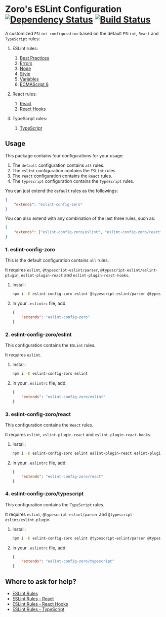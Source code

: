 # Zoro's ESLint Configuration [![Dependency Status](https://david-dm.org/nonoroazoro/eslint-config-zoro.svg?style=flat-square)](https://david-dm.org/nonoroazoro/eslint-config-zoro) [![Build Status](https://travis-ci.org/nonoroazoro/eslint-config-zoro.svg?branch=master)](https://travis-ci.org/nonoroazoro/eslint-config-zoro)

A customized `ESLint configuration` based on the default `ESLint`, `React` and `TypeScript` rules:

1. ESLint rules:
    1. [Best Practices](http://eslint.org/docs/rules/#best-practices)
    1. [Errors](http://eslint.org/docs/rules/#possible-errors)
    1. [Node](http://eslint.org/docs/rules/#nodejs-and-commonjs)
    1. [Style](http://eslint.org/docs/rules/#stylistic-issues)
    1. [Variables](http://eslint.org/docs/rules/#variables)
    1. [ECMAScript 6](http://eslint.org/docs/rules/#ecmascript-6)

1. React rules:
    1. [React](https://github.com/yannickcr/eslint-plugin-react)
    1. [React Hooks](https://www.npmjs.com/package/eslint-plugin-react-hooks)

1. TypeScript rules:
    1. [TypeScript](https://github.com/typescript-eslint/typescript-eslint/tree/master/packages/eslint-plugin/docs/rules)


## Usage

This package contains four configurations for your usage:

1. The `default` configuration contains `all` rules.
1. The `eslint` configuration contains the `ESLint` rules.
1. The `react` configuration contains the `React` rules.
1. The `typescript` configuration contains the `TypeScript` rules.

You can just extend the `default` rules as the followings:

```json
{
    "extends": "eslint-config-zoro"
}
```

You can also extend with any combination of the last three rules, such as:

```json
{
    "extends": ["eslint-config-zoro/eslint", "eslint-config-zoro/react"]
}
```

### 1. eslint-config-zoro

This is the default configuration contains `all` rules.

It requires `eslint`, `@typescript-eslint/parser`, `@typescript-eslint/eslint-plugin`, `eslint-plugin-react` and `eslint-plugin-react-hooks`.

1. Install:

    ```bash
    npm i -D eslint-config-zoro eslint @typescript-eslint/parser @typescript-eslint/eslint-plugin eslint-plugin-react eslint-plugin-react-hooks
    ```

1. In your `.eslintrc` file, add:

    ```json
    {
        "extends": "eslint-config-zoro"
    }
    ```


### 2. eslint-config-zoro/eslint

This configuration contains the `ESLint` rules.

It requires `eslint`.

1. Install:

    ```bash
    npm i -D eslint-config-zoro eslint
    ```

1. In your `.eslintrc` file, add:

    ```json
    {
        "extends": "eslint-config-zoro/eslint"
    }
    ```

### 3. eslint-config-zoro/react

This configuration contains the `React` rules.

It requires `eslint`, `eslint-plugin-react` and `eslint-plugin-react-hooks`.

1. Install:

    ```bash
    npm i -D eslint-config-zoro eslint eslint-plugin-react eslint-plugin-react-hooks
    ```

1. In your `.eslintrc` file, add:

    ```json
    {
        "extends": "eslint-config-zoro/react"
    }
    ```

### 4. eslint-config-zoro/typescript

This configuration contains the `TypeScript` rules.

It requires `eslint`, `@typescript-eslint/parser` and `@typescript-eslint/eslint-plugin`.

1. Install:

    ```bash
    npm i -D eslint-config-zoro eslint @typescript-eslint/parser @typescript-eslint/eslint-plugin
    ```

1. In your `.eslintrc` file, add:

    ```json
    {
        "extends": "eslint-config-zoro/typescript"
    }
    ```


## Where to ask for help?

- [ESLint Rules](http://eslint.org/docs/rules/)
- [ESLint Rules - React](https://github.com/yannickcr/eslint-plugin-react)
- [ESLint Rules - React Hooks](https://www.npmjs.com/package/eslint-plugin-react-hooks)
- [ESLint Rules - TypeScript](https://github.com/typescript-eslint/typescript-eslint/tree/master/packages/eslint-plugin/docs/rules)
